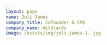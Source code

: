 ```yaml
---
layout: page
name: Juli James
company_title: Cofounder & CMO
company_name: Wildcards
image: /assets/img/juli-james-1-.jpg
---
```


